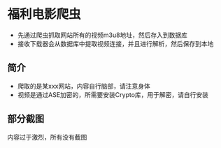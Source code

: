 # 福利电影爬虫 

- 先通过爬虫抓取网站所有的视频m3u8地址，然后存入到数据库
- 接收下载器会从数据库中提取视频连接，并且进行解析，然后保存到本地



简介
----------------

* 爬取的是某xxx网站，内容自行脑部，请注意身体
* 视频是通过ASE加密的，所需要安装Crypto库，用于解密，请自行安装

部分截图
----------------
内容过于激烈，所有没有截图

